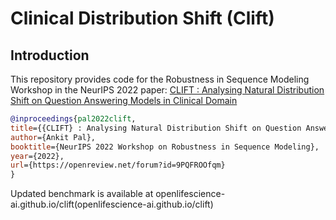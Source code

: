 # Clinical Distribution Shift (Clift)

## Introduction

This repository provides code for the Robustness in Sequence Modeling Workshop in the NeurIPS 2022 paper: [CLIFT : Analysing Natural Distribution Shift on Question Answering Models in Clinical Domain](https://openreview.net/pdf?id=9PQFROOfqm)

```bib
@inproceedings{pal2022clift,
title={{CLIFT} : Analysing Natural Distribution Shift on Question Answering Models in Clinical Domain},
author={Ankit Pal},
booktitle={NeurIPS 2022 Workshop on Robustness in Sequence Modeling},
year={2022},
url={https://openreview.net/forum?id=9PQFROOfqm}
}
```


Updated benchmark is available at openlifescience-ai.github.io/clift(openlifescience-ai.github.io/clift)
